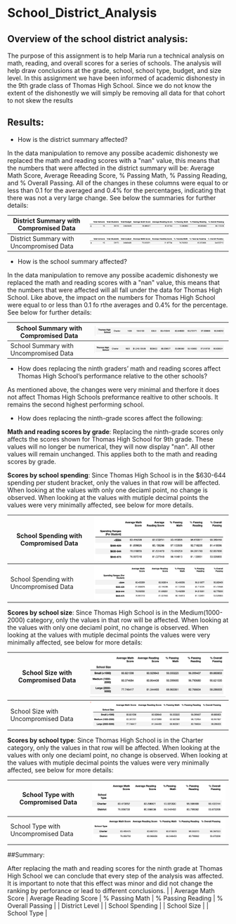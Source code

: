 # School_District_Analysis

## Overview of the school district analysis:

The purpose of this assignment is to help Maria run a technical analysis on math, reading, and overall scores for a series of schools. The analysis will help draw conclusions at the grade, school, school type, budget, and size level. In this assignment we have been informed of academic dishonesty in the 9th grade class of Thomas High School. Since we do not know the extent of the dishonestly we will simply be removing all data for that cohort to not skew the results 

## Results:
- How is the district summary affected?

In the data manipulation to remove any possibe academic dishonesty we replaced the math and reading scores with a "nan" value, this means that the numbers that were affected in the district summary will be: Average Math Score, Average Reeading Score, % Passing Math, % Passing Reading, and % Overall Passing. All of the changes in these columns were equal to or less than 0.1 for the averaged and 0.4% for the percentages, indicating that there was not a very large change. See below the summaries for further details:

|  District Summary with Compromised Data  | ![district_summary_old](https://github.com/andreabassetti/School_District_Analysis/blob/main/Resources/district_summary_old.png)  |
| ------------------ | ----------------- |
|  District Summary with Uncompromised Data  | ![district_summary_new](https://github.com/andreabassetti/School_District_Analysis/blob/main/Resources/district_summary_new.png)  |

- How is the school summary affected?

In the data manipulation to remove any possibe academic dishonesty we replaced the math and reading scores with a "nan" value, this means that the numbers that were affected will all fall under the data for Thomas High School. Like above, the impact on the  numbers for Thomas High School were equal to or less than 0.1 fo rthe averages and 0.4% for the percentage.  See below for further details:

| School Summary with Compromised Data | ![school_summary_old](https://github.com/andreabassetti/School_District_Analysis/blob/main/Resources/school_summary_old.png) |
| ------------------ | ----------------- |
| School Summary with Uncompromised Data | ![school_summary_new](https://github.com/andreabassetti/School_District_Analysis/blob/main/Resources/school_summary_new.png) |

- How does replacing the ninth graders’ math and reading scores affect Thomas High School’s performance relative to the other schools?

As mentioned above, the changes were very minimal and therfore it does not affect Thomas High Schools preformance realtive to other schools. It remains the second highest performing school. 

- How does replacing the ninth-grade scores affect the following:

**Math and reading scores by grade**: Replacing the ninth-grade scores only affects the scores shown for Thomas High School for 9th grade. These values will no longer be numerical, they will now display "nan". All other values will remain unchanged. This applies both to the math and reading scores by grade. 

**Scores by school spending**: Since Thomas High School is in the $630-644 spending per student bracket, only the values in that row will be affected. When looking at the values with only one deciaml point, no change is observed. When looking at the values with mutiple decimal points the values were very minimally affected, see below for more details. 

|  School Spending with Compromised Data  |  ![school_brackets_old](https://github.com/andreabassetti/School_District_Analysis/blob/main/Resources/spending_brackets_old.png) |
| ------------------ | ----------------- |
|  School Spending with Uncompromised Data  |  ![school_brackets_new](https://github.com/andreabassetti/School_District_Analysis/blob/main/Resources/spending_brackets_new.png)  |
 
**Scores by school size**: Since Thomas High School is in the Medium(1000-2000) category, only the values in that row will be affected. When looking at the values with only one deciaml point, no change is observed. When looking at the values with mutiple decimal points the values were very minimally affected, see below for more details: 

|  School Size with Compromised Data  |  ![school_size_old](https://github.com/andreabassetti/School_District_Analysis/blob/main/Resources/school_size_old.png)  |
| ------------------ | ----------------- |
|  School Size with Uncompromised Data  |  ![school_size_new](https://github.com/andreabassetti/School_District_Analysis/blob/main/Resources/school_size_new.png)  |

**Scores by school type**: Since Thomas High School is in the Charter category, only the values in that row will be affected. When looking at the values with only one deciaml point, no change is observed. When looking at the values with mutiple decimal points the values were very minimally affected, see below for more details: 

|  School Type with Compromised Data  |  ![school_type_old](https://github.com/andreabassetti/School_District_Analysis/blob/main/Resources/school_type_old.png)  |
| ------------------ | ----------------- |
|  School Type with Uncompromised Data  |  ![school_type_new](https://github.com/andreabassetti/School_District_Analysis/blob/main/Resources/school_type_new.png)  |

##Summary:

After replacing the math and reading scores for the ninth grade at Thomas High School we can conclude that every step of the analysis was affected. 
It is important to note that this effect was minor and did not change the ranking by perforance or lead to different conclusions.
|                 | Average Math Score | Average Reading Score | % Passing Math | % Passing Reading | % Overall Passing |
| District Level |
| School Spending |
| School Size |
| School Type |

